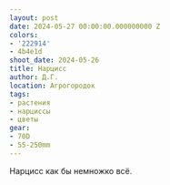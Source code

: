 ```yaml
---
layout: post
date: 2024-05-27 00:00:00.000000000 Z
colors:
- '222914'
- 4b4e1d
shoot_date: 2024-05-26
title: Нарцисс
author: Д.Г.
location: Агрогородок
tags:
- растения
- нарциссы
- цветы
gear:
- 70D
- 55-250mm
---
```

Нарцисс как бы немножко всё.

